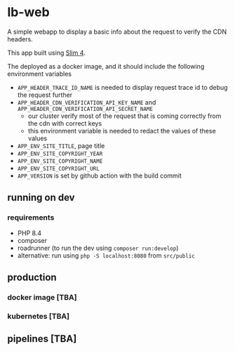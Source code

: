 # lb-web

A simple webapp to display a basic info about the request to verify the CDN headers.

This app built using [Slim 4](https://www.slimframework.com/docs/v4/).

The deployed as a docker image, and it should include the following environment variables

- `APP_HEADER_TRACE_ID_NAME` is needed to display request trace id to debug the request further
- `APP_HEADER_CDN_VERIFICATION_API_KEY_NAME` and `APP_HEADER_CDN_VERIFICATION_API_SECRET_NAME`
  - our cluster verify most of the request that is coming correctly from the cdn with correct keys
  - this environment variable is needed to redact the values of these values
- `APP_ENV_SITE_TITLE`, page title
- `APP_ENV_SITE_COPYRIGHT_YEAR`
- `APP_ENV_SITE_COPYRIGHT_NAME` 
- `APP_ENV_SITE_COPYRIGHT_URL`
- `APP_VERSION` is set by github action with the build commit

## running on dev
### requirements
- PHP 8.4
- composer
- roadrunner (to run the dev using `composer run:develop`)
- alternative: run using `php -S localhost:8080` from `src/public`

## production
### docker image [TBA]

### kubernetes [TBA]


## pipelines [TBA]

